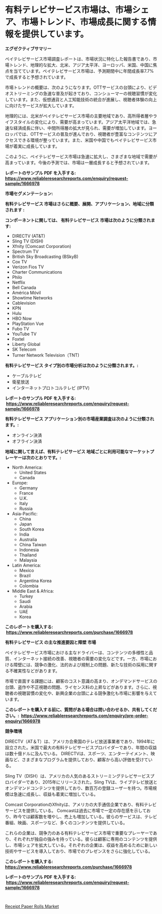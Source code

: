 <p><h1>有料テレビサービス市場は、市場シェア、市場トレンド、市場成長に関する情報を提供しています。</h1></p><p><strong>エグゼクティブサマリー</strong></p>
<p><p>ペイテレビサービス市場調査レポートは、市場状況に特化した報告書であり、市場トレンド、地理的な拡大、北米、アジア太平洋、ヨーロッパ、米国、中国に焦点を当てています。ペイテレビサービス市場は、予測期間中に年間成長率7.7%で成長すると予想されています。</p><p>市場トレンドの概要は、次のようになります。OTTサービスの台頭により、ビデオストリーミングの急速な普及が起きており、コンシューマーの視聴習慣が変化しています。また、仮想通貨と人工知能技術の統合が進展し、視聴者体験の向上に向けたサービスが拡大しています。</p><p>地理的には、北米がペイテレビサービス市場の主要地域であり、高所得者層やライフスタイルの変化により、需要が高まっています。アジア太平洋地域では、急速な経済成長に伴い、中間所得層の拡大が見られ、需要が増加しています。ヨーロッパでは、OTTサービスの普及が進んでおり、視聴者が豊富なコンテンツにアクセスできる環境が整っています。また、米国や中国でもペイテレビサービス市場が着実に成長しています。</p><p>このように、ペイテレビサービス市場は急速に拡大し、さまざまな地域で需要が高まっています。今後の予測では、市場は一層成長すると予想されています。</p></p>
<p><strong>レポートのサンプル PDF を入手する: <a href="https://www.reliableresearchreports.com/enquiry/request-sample/1666978">https://www.reliableresearchreports.com/enquiry/request-sample/1666978</a></strong></p>
<p><strong>市場セグメンテーション:</strong></p>
<p><strong> 有料テレビサービス 市場はさらに概要、展開、アプリケーション、地域に分類されます :</strong></p>
<p><strong>コンポーネントに関しては、 有料テレビサービス 市場は次のように分類されます: &nbsp;</strong></p>
<p><ul><li>DIRECTV (AT&T)</li><li>Sling TV (DISH)</li><li>Xfnity (Comcast Corporation)</li><li>Spectrum TV</li><li>British Sky Broadcasting (BSkyB)</li><li>Cox TV</li><li>Verizon Fios TV</li><li>Charter Communications</li><li>Philo</li><li>Netflix</li><li>Bell Canada</li><li>América Móvil</li><li>Showtime Networks</li><li>Cablevision</li><li>KPN</li><li>Hulu</li><li>HBO Now</li><li>PlayStation Vue</li><li>Fubo TV</li><li>YouTube TV</li><li>Foxtel</li><li>Liberty Global</li><li>SK Telecom</li><li>Turner Network Television（TNT)</li></ul></p>
<p><strong> 有料テレビサービス タイプ別の市場分析は次のように分類されます。:</strong></p>
<p><ul><li>ケーブルテレビ</li><li>衛星放送</li><li>インターネットプロトコルテレビ (IPTV)</li></ul></p>
<p><strong>レポートのサンプル PDF を入手する: &nbsp;<a href="https://www.reliableresearchreports.com/enquiry/request-sample/1666978">https://www.reliableresearchreports.com/enquiry/request-sample/1666978</a></strong></p>
<p><strong> 有料テレビサービス アプリケーション別の市場産業調査は次のように分類されます。:</strong></p>
<p><ul><li>オンライン決済</li><li>オフライン決済</li></ul></p>
<p><strong>地域に関して言えば、有料テレビサービス 地域ごとに利用可能なマーケットプレーヤーは次のとおりです。:</strong></p>
<p><ul>
    <li>
        North America:
        <ul>
            <li>United States</li>
            <li>Canada</li>
        </ul>
    </li>
    <li>
        Europe:
        <ul>
            <li>Germany</li>
            <li>France</li>
            <li>U.K.</li>
            <li>Italy</li>
            <li>Russia</li>
        </ul>
    </li>
    <li>
        Asia-Pacific:
        <ul>
            <li>China</li>
            <li>Japan</li>
            <li>South Korea</li>
            <li>India</li>
            <li>Australia</li>
            <li>China Taiwan</li>
            <li>Indonesia</li>
            <li>Thailand</li>
            <li>Malaysia</li>
        </ul>
    </li>
    <li>
        Latin America:
        <ul>
            <li>Mexico</li>
            <li>Brazil</li>
            <li>Argentina Korea</li>
            <li>Colombia</li>
        </ul>
    </li>
    <li>
        Middle East & Africa:
        <ul>
            <li>Turkey</li>
            <li>Saudi</li>
            <li>Arabia</li>
            <li>UAE</li>
            <li>Korea</li>
        </ul>
    </li>
    </ul></p>
<p><strong>このレポートを購入する: &nbsp;<a href="https://www.reliableresearchreports.com/purchase/1666978">https://www.reliableresearchreports.com/purchase/1666978</a></strong></p>
<p><strong>有料テレビサービス の主な推進要因と障壁 市場</strong></p>
<p><p>ペイテレビサービス市場における主なドライバーは、コンテンツの多様性と品質、インターネット接続の改善、視聴者の需要の変化などです。一方、市場における障壁には、競争の激化、法的および規制上の問題、新たな技術の採用に関する不確実性などがあります。</p><p>市場で直面する課題には、顧客のコスト意識の高まり、オンデマンドサービスの台頭、盗作や不正視聴の問題、ライセンス料の上昇などがあります。さらに、視聴者の視聴習慣の変化や、新興企業の台頭による競争激化も市場に影響を与えています。</p></p>
<p><strong>このレポートを購入する前に、質問がある場合は問い合わせるか、共有してください。:&nbsp; <a href="https://www.reliableresearchreports.com/enquiry/pre-order-enquiry/1666978">https://www.reliableresearchreports.com/enquiry/pre-order-enquiry/1666978</a></strong></p>
<p><strong>競争環境</strong></p>
<p><p>DIRECTV（AT＆T）は、アメリカ合衆国のテレビ放送事業者であり、1994年に設立された。米国で最大の有料テレビサービスプロバイダーであり、年間の収益は数十億ドルに及んでいる。 DIRECTVは、スポーツ、エンターテイメント、映画など、さまざまなプログラムを提供しており、顧客から高い評価を受けている。</p><p>Sling TV（DISH）は、アメリカの人気のあるストリーミングテレビサービスプロバイダーであり、2015年にリリースされた。Sling TVは、ライブテレビ放送とオンデマンドコンテンツを提供しており、数百万の登録ユーザーを持つ。市場規模は急速に成長し、収益も着実に増加している。</p><p>Comcast CorporationのXfnityは、アメリカの大手通信企業であり、有料テレビサービスを提供している。 Comcastは過去に市場で一定の存在感を示しており、昨今では顧客数を増やし、売上も増加している。彼らのサービスは、テレビ番組、映画、スポーツなど、多くのコンテンツを提供している。</p><p>これらの企業は、競争力のある有料テレビサービス市場で重要なプレーヤーであり、それぞれが独自の強みを持っている。彼らは顧客に専用のコンテンツを提供し、市場シェアを拡大している。それぞれの企業は、収益を高めるために新しい技術やサービスを導入しており、市場でのプレゼンスをさらに強化している。</p></p>
<p><strong>このレポートを購入する: &nbsp; <a href="https://www.reliableresearchreports.com/purchase/1666978">https://www.reliableresearchreports.com/purchase/1666978</a></strong></p>
<p><strong>レポートのサンプル PDF を入手する: &nbsp;<a href="https://www.reliableresearchreports.com/enquiry/request-sample/1666978">https://www.reliableresearchreports.com/enquiry/request-sample/1666978</a></strong><strong></strong></p>
<p>&nbsp;</p>
<p><p><a href="https://artistic-helicopter-ca9.notion.site/Receipt-Paper-Rolls-Market-Research-Report-Provides-thorough-Industry-Overview-which-offers-an-In-D-0cb3b70cf14b45e1a671dc96d1e6ab59">Receipt Paper Rolls Market</a></p></p>